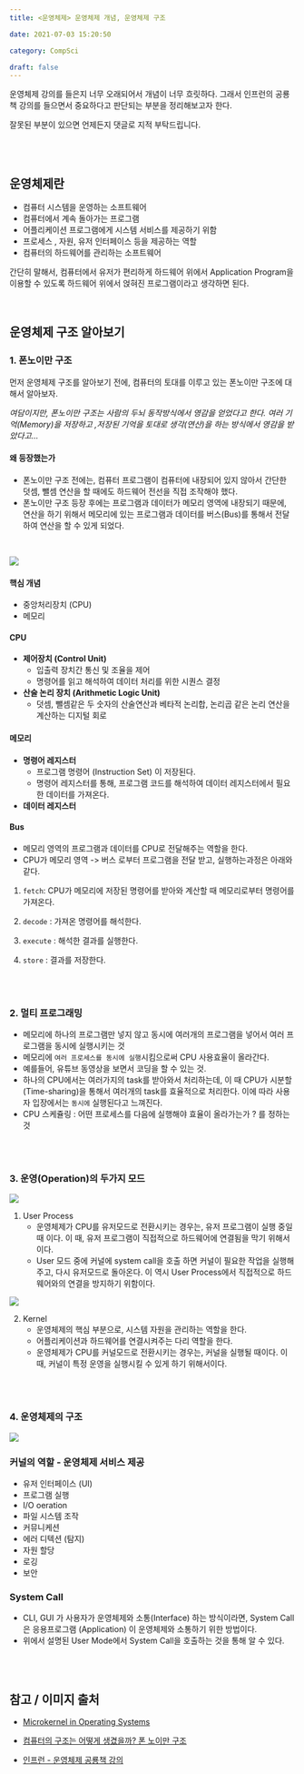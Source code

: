 ```yaml
---
title: <운영체제> 운영체제 개념, 운영체제 구조

date: 2021-07-03 15:20:50

category: CompSci

draft: false
---
```


운영체제 강의를 들은지 너무 오래되어서 개념이 너무 흐릿하다. 그래서 인프런의 공룡책 강의를 들으면서 중요하다고 판단되는 부분을 정리해보고자 한다.

잘못된 부분이 있으면 언제든지 댓글로 지적 부탁드립니다.

<br/>
<br/>

## 운영체제란

- 컴퓨터 시스템을 운영하는 소프트웨어
- 컴퓨터에서 계속 돌아가는 프로그램
- 어플리케이션 프로그램에게 시스템 서비스를 제공하기 위함
- 프로세스 , 자원, 유저 인터페이스 등을 제공하는 역할
- 컴퓨터의 하드웨어를 관리하는 소프트웨어

간단히 말해서, 컴퓨터에서 유저가 편리하게 하드웨어 위에서 Application Program을 이용할 수 있도록 하드웨어 위에서 얹혀진 프로그램이라고 생각하면 된다.

<br/>

## 운영체제 구조 알아보기

### 1. 폰노이만 구조

먼저 운영체제 구조를 알아보기 전에, 컴퓨터의 토대를 이루고 있는 폰노이만 구조에 대해서 알아보자.

_여담이지만, 폰노이만 구조는 사람의 두뇌 동작방식에서 영감을 얻었다고 한다. 여러 기억(Memory)을 저장하고 ,저장된 기억을 토대로 생각(연산)을 하는 방식에서 영감을 받았다고..._

#### 왜 등장했는가

- 폰노이만 구조 전에는, 컴퓨터 프로그램이 컴퓨터에 내장되어 있지 않아서 간단한 덧셈, 뺄셈 연산을 할 때에도 하드웨어 전선을 직접 조작해야 했다.
- 폰노이만 구조 등장 후에는 프로그램과 데이터가 메모리 영역에 내장되기 때문에, 연산을 하기 위해서 메모리에 있는 프로그램과 데이터를 버스(Bus)를 통해서 전달하여 연산을 할 수 있게 되었다.

<br/>

![](https://upload.wikimedia.org/wikipedia/commons/thumb/e/e5/Von_Neumann_Architecture.svg/500px-Von_Neumann_Architecture.svg.png)

#### 핵심 개념

- 중앙처리장치 (CPU)
- 메모리

#### CPU

- **제어장치 (Control Unit)**
  - 입출력 장치간 통신 및 조율을 제어
  - 명령어를 읽고 해석하여 데이터 처리를 위한 시퀀스 결정
- **산술 논리 장치 (Arithmetic Logic Unit)**
  - 덧셈, 뺄셈같은 두 숫자의 산술연산과 베타적 논리합, 논리곱 같은 논리 연산을 계산하는 디지털 회로

#### 메모리

- **명령어 레지스터**
  - 프로그램 명령어 (Instruction Set) 이 저장된다.
  - 명령어 레지스터를 통해, 프로그램 코드를 해석하여 데이터 레지스터에서 필요한 데이터를 가져온다.
- **데이터 레지스터**

#### Bus

- 메모리 영역의 프로그램과 데이터를 CPU로 전달해주는 역할을 한다.
- CPU가 메모리 영역 -> 버스 로부터 프로그램을 전달 받고, 실행하는과정은 아래와 같다.

1. `fetch`: CPU가 메모리에 저장된 명령어를 받아와 계산할 때 메모리로부터 명령어를 가져온다.
2. `decode` : 가져온 명령어를 해석한다.

3. `execute` : 해석한 결과를 실행한다.

4. `store` : 결과를 저장한다.

<br/>
<br/>

### 2. 멀티 프로그래밍

- 메모리에 하나의 프로그램만 넣지 않고 동시에 여러개의 프로그램을 넣어서 여러 프로그램을 동시에 실행시키는 것
- 메모리에 `여러 프로세스를 동시에 실행`시킴으로써 CPU 사용효율이 올라간다.
- 예를들어, 유튜브 동영상을 보면서 코딩을 할 수 있는 것.
- 하나의 CPU에서는 여러가지의 task를 받아와서 처리하는데, 이 때 CPU가 시분할(Time-sharing)을 통해서 여러개의 task를 효율적으로 처리한다. 이에 따라 사용자 입장에서는 `동시에` 실행된다고 느껴진다.
- CPU 스케쥴링 : 어떤 프로세스를 다음에 실행해야 효율이 올라가는가 ? 를 정하는 것

<br/>

<br/>

### 3. 운영(Operation)의 두가지 모드

![](https://media.geeksforgeeks.org/wp-content/uploads/box-2-1.jpg)

1. User Process
   - 운영체제가 CPU를 유저모드로 전환시키는 경우는, 유저 프로그램이 실행 중일 때 이다. 이 때, 유저 프로그램이 직접적으로 하드웨어에 연결됨을 막기 위해서이다.
   - User 모드 중에 커널에 system call을 호출 하면 커널이 필요한 작업을 실행해주고, 다시 유저모드로 돌아온다. 이 역시 User Process에서 직접적으로 하드웨어와의 연결을 방지하기 위함이다.

![](https://media.geeksforgeeks.org/wp-content/uploads/kernel.jpeg)

2. Kernel
   - 운영체제의 핵심 부분으로, 시스템 자원을 관리하는 역할을 한다.
   - 어플리케이션과 하드웨어를 연결시켜주는 다리 역할을 한다.
   - 운영체제가 CPU를 커널모드로 전환시키는 경우는, 커널을 실행될 때이다. 이 때, 커널이 특정 운영을 실행시킬 수 있게 하기 위해서이다.

<br/>

<br/>

### 4. 운영체제의 구조

![](https://www.cs.uic.edu/~jbell/CourseNotes/OperatingSystems/images/Chapter2/2_01_OS_Services.jpg)

### 커널의 역할 - 운영체제 서비스 제공

- 유저 인터페이스 (UI)
- 프로그램 실행
- I/O oeration
- 파일 시스템 조작
- 커뮤니케션
- 에러 디텍션 (탐지)
- 자원 할당
- 로깅
- 보안

### System Call

- CLI, GUI 가 사용자가 운영체제와 소통(Interface) 하는 방식이라면, System Call 은 응용프로그램 (Application) 이 운영체제와 소통하기 위한 방법이다.
- 위에서 설명된 User Mode에서 System Call을 호출하는 것을 통해 알 수 있다.

<br/>

<br/>

## 참고 / 이미지 출처

- [Microkernel in Operating Systems](https://www.geeksforgeeks.org/microkernel-in-operating-systems/)

- [컴퓨터의 구조는 어떻게 생겼을까? 폰 노이만 구조](https://m.blog.naver.com/with_msip/221981730449#:~:text=%ED%8F%B0%20%EB%85%B8%EC%9D%B4%EB%A7%8C%20%EA%B5%AC%EC%A1%B0%EB%8A%94%20%EC%A4%91%EC%95%99,%EC%9A%94%EC%86%8C%EB%A1%9C%20%EA%B5%AC%EC%84%B1%EB%90%98%EC%96%B4%20%EC%9E%88%EC%8A%B5%EB%8B%88%EB%8B%A4.&text=%EC%9D%B4%EB%95%8C%20%EB%A9%94%EB%AA%A8%EB%A6%AC%20%EC%95%88%EC%97%90%20%ED%94%84%EB%A1%9C%EA%B7%B8%EB%9E%A8%EA%B3%BC,%EB%B2%84%EC%8A%A4%EB%A5%BC%20%EC%82%AC%EC%9A%A9%ED%95%98%EA%B2%8C%20%EB%90%A9%EB%8B%88%EB%8B%A4.)

- [인프런 - 운영체제 공룡책 강의](https://www.inflearn.com/course/%EC%9A%B4%EC%98%81%EC%B2%B4%EC%A0%9C-%EA%B3%B5%EB%A3%A1%EC%B1%85-%EC%A0%84%EA%B3%B5%EA%B0%95%EC%9D%98/dashboard)

